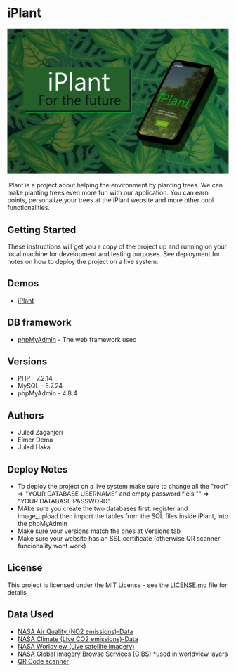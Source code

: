 # iPlant
![intro.jpg not loaded](https://github.com/0Shark/iplant/blob/main/imgs/intro.jpg?raw=true)

iPlant is a project about helping the environment by planting trees. We can make planting trees even more fun with our application. You can earn points, personalize your trees at the iPlant website and more other cool functionalities. 

## Getting Started

These instructions will get you a copy of the project up and running on your local machine for development and testing purposes. See deployment for notes on how to deploy the project on a live system.

## Demos
* [iPlant](https://iplant2020.000webhostapp.com)

## DB framework

* [phpMyAdmin](https://www.phpmyadmin.net/) - The web framework used

## Versions

* PHP - 7.2.14
* MySQL - 5.7.24
* phpMyAdmin - 4.8.4

## Authors

* Juled Zaganjori
* Elmer Dema
* Juled Haka

## Deploy Notes

* To deploy the project on a live system make sure to change all the "root" => "YOUR DATABASE USERNAME" and empty password fiels "" => "YOUR DATABASE PASSWORD"
* MAke sure you create the two databases first: register and image_upload then import the tables from the SQL files inside iPlant, into the phpMyAdmin
* Make sure your versions match the ones at Versions tab
* Make sure your website has an SSL certificate (otherwise QR scanner funcionality wont work)

## License

This project is licensed under the MIT License - see the [LICENSE.md](LICENSE.md) file for details

## Data Used

* [NASA Air Quality (NO2 emissions)-Data](https://airquality.gsfc.nasa.gov/)
* [NASA Climate (Live CO2 emissions)-Data](https://climate.nasa.gov/)
* [NASA Worldview (Live satellite imagery)](https://worldview.earthdata.nasa.gov/)
* [NASA Global Imagery Browse Services (GIBS)](https://wiki.earthdata.nasa.gov/display/GIBS/GIBS+Available+Imagery+Products#expand-CarbonDioxide4Products) *used in worldview layers
* [QR Code scanner](https://github.com/schmich/instascan)
